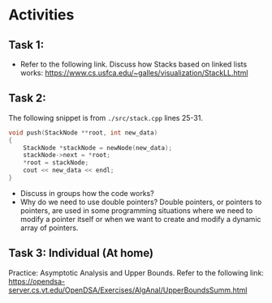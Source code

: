 # Activities

## Task 1:

- Refer to the following link. Discuss how Stacks based on linked lists works:
  https://www.cs.usfca.edu/~galles/visualization/StackLL.html

## Task 2:

The following snippet is from `./src/stack.cpp` lines 25-31.

```cpp
void push(StackNode **root, int new_data)
{
    StackNode *stackNode = newNode(new_data);
    stackNode->next = *root;
    *root = stackNode;
    cout << new_data << endl;
}
```

- Discuss in groups how the code works?
- Why do we need to use double pointers?
  Double pointers, or pointers to pointers, are used in some programming situations where we need to modify a pointer itself or when we want to create and modify a dynamic array of pointers.

## Task 3: Individual (At home)

Practice: Asymptotic Analysis and Upper Bounds. Refer to the following link:
https://opendsa-server.cs.vt.edu/OpenDSA/Exercises/AlgAnal/UpperBoundsSumm.html
